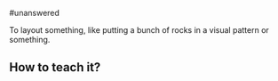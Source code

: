 #unanswered

To layout something, like putting a bunch of rocks in a visual pattern or something.

## How to teach it?
